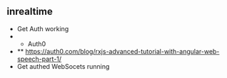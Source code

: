 ## inrealtime

* Get Auth working
* * Auth0
* ** https://auth0.com/blog/rxjs-advanced-tutorial-with-angular-web-speech-part-1/
* Get authed WebSocets running
